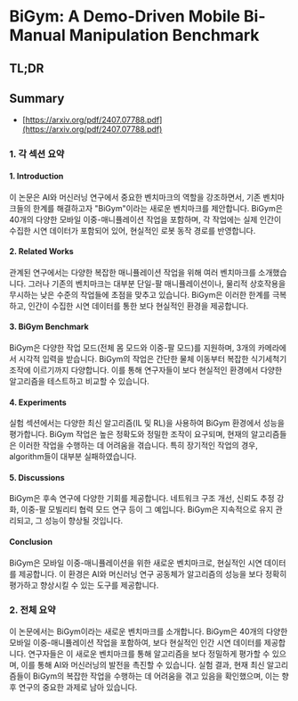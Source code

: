 # BiGym: A Demo-Driven Mobile Bi-Manual Manipulation Benchmark
## TL;DR
## Summary
- [https://arxiv.org/pdf/2407.07788.pdf](https://arxiv.org/pdf/2407.07788.pdf)

### 1. 각 섹션 요약

#### 1. Introduction
이 논문은 AI와 머신러닝 연구에서 중요한 벤치마크의 역할을 강조하면서, 기존 벤치마크들의 한계를 해결하고자 "BiGym"이라는 새로운 벤치마크를 제안합니다. BiGym은 40개의 다양한 모바일 이중-매니퓰레이션 작업을 포함하며, 각 작업에는 실제 인간이 수집한 시연 데이터가 포함되어 있어, 현실적인 로봇 동작 경로를 반영합니다.

#### 2. Related Works
관계된 연구에서는 다양한 복잡한 매니퓰레이션 작업을 위해 여러 벤치마크를 소개했습니다. 그러나 기존의 벤치마크는 대부분 단일-팔 매니퓰레이션이나, 물리적 상호작용을 무시하는 낮은 수준의 작업들에 초점을 맞추고 있습니다. BiGym은 이러한 한계를 극복하고, 인간이 수집한 시연 데이터를 통한 보다 현실적인 환경을 제공합니다.

#### 3. BiGym Benchmark
BiGym은 다양한 작업 모드(전체 몸 모드와 이중-팔 모드)를 지원하며, 3개의 카메라에서 시각적 입력을 받습니다. BiGym의 작업은 간단한 물체 이동부터 복잡한 식기세척기 조작에 이르기까지 다양합니다. 이를 통해 연구자들이 보다 현실적인 환경에서 다양한 알고리즘을 테스트하고 비교할 수 있습니다.

#### 4. Experiments
실험 섹션에서는 다양한 최신 알고리즘(IL 및 RL)을 사용하여 BiGym 환경에서 성능을 평가합니다. BiGym 작업은 높은 정확도와 정밀한 조작이 요구되며, 현재의 알고리즘들은 이러한 작업을 수행하는 데 어려움을 겪습니다. 특히 장기적인 작업의 경우, algorithm들이 대부분 실패하였습니다.

#### 5. Discussions
BiGym은 후속 연구에 다양한 기회를 제공합니다. 네트워크 구조 개선, 신뢰도 추정 강화, 이중-팔 모빌리티 협력 모드 연구 등이 그 예입니다. BiGym은 지속적으로 유지 관리되고, 그 성능이 향상될 것입니다.

#### Conclusion
BiGym은 모바일 이중-매니퓰레이션을 위한 새로운 벤치마크로, 현실적인 시연 데이터를 제공합니다. 이 환경은 AI와 머신러닝 연구 공동체가 알고리즘의 성능을 보다 정확히 평가하고 향상시킬 수 있는 도구를 제공합니다.

### 2. 전체 요약

이 논문에서는 BiGym이라는 새로운 벤치마크를 소개합니다. BiGym은 40개의 다양한 모바일 이중-매니퓰레이션 작업을 포함하여, 보다 현실적인 인간 시연 데이터를 제공합니다. 연구자들은 이 새로운 벤치마크를 통해 알고리즘을 보다 정밀하게 평가할 수 있으며, 이를 통해 AI와 머신러닝의 발전을 촉진할 수 있습니다. 실험 결과, 현재 최신 알고리즘들이 BiGym의 복잡한 작업을 수행하는 데 어려움을 겪고 있음을 확인했으며, 이는 향후 연구의 중요한 과제로 남아 있습니다.